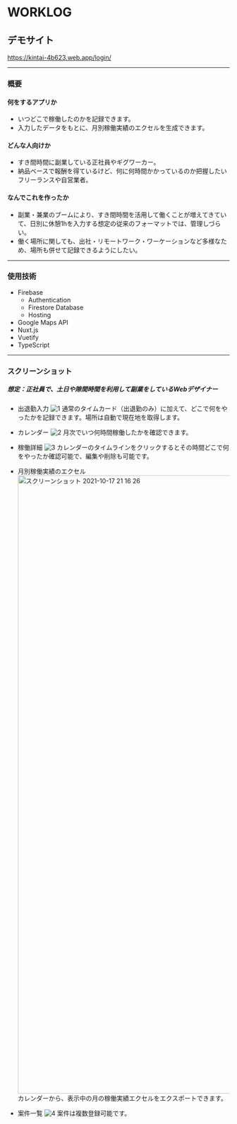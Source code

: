# WORKLOG

## デモサイト
https://kintai-4b623.web.app/login/

---

### 概要

#### 何をするアプリか
- いつどこで稼働したのかを記録できます。
- 入力したデータをもとに、月別稼働実績のエクセルを生成できます。

#### どんな人向けか
- すき間時間に副業している正社員やギグワーカー。
- 納品ベースで報酬を得ているけど、何に何時間かかっているのか把握したいフリーランスや自営業者。

#### なんでこれを作ったか
- 副業・兼業のブームにより、すき間時間を活用して働くことが増えてきていて、日別に休憩1hを入力する想定の従来のフォーマットでは、管理しづらい。
- 働く場所に関しても、出社・リモートワーク・ワーケーションなど多様なため、場所も併せて記録できるようにしたい。

---

### 使用技術
- Firebase
	- Authentication
	- Firestore Database
	- Hosting
- Google Maps API
- Nuxt.js
- Vuetify
- TypeScript

---

### スクリーンショット

##### 想定：正社員で、土日や隙間時間を利用して副業をしているWebデザイナー

- 出退勤入力
  ![1](https://user-images.githubusercontent.com/25876135/137626976-c99cb420-8dae-4a50-bc77-e93f6557e847.png)
  通常のタイムカード（出退勤のみ）に加えて、どこで何をやったかを記録できます。場所は自動で現在地を取得します。

- カレンダー
  ![2](https://user-images.githubusercontent.com/25876135/137627025-9a105663-51aa-4537-972b-ef807da4b4f0.png)
  月次でいつ何時間稼働したかを確認できます。

- 稼働詳細
  ![3](https://user-images.githubusercontent.com/25876135/137627069-67721823-e30e-424e-9174-f1a670c8a3c8.png)
  カレンダーのタイムラインをクリックするとその時間どこで何をやったか確認可能で、編集や削除も可能です。

- 月別稼働実績のエクセル
  <img width="1400" alt="スクリーンショット 2021-10-17 21 16 26" src="https://user-images.githubusercontent.com/25876135/137627104-179fbf92-21f6-4592-b7a2-e11005658bd8.png">
  カレンダーから、表示中の月の稼働実績エクセルをエクスポートできます。

- 案件一覧
  ![4](https://user-images.githubusercontent.com/25876135/137627445-cfb722ff-f671-4333-b2f1-68be38ccce02.png)
  案件は複数登録可能です。

